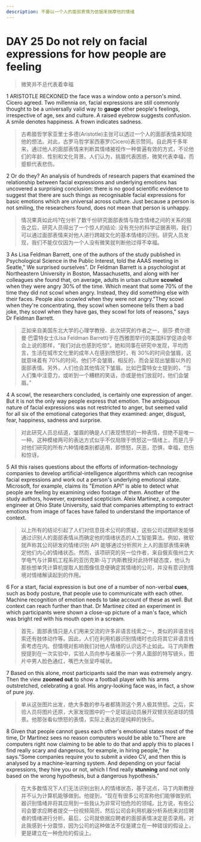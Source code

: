 ```yaml
---
description: 不要以一个人的面部表情为依据来揣摩他的情绪
---
```


# DAY 25 Do not rely on facial expressions for how people are feeling
> 微笑并不总代表着幸福
 > 

1 ARISTOTLE RECKONED the face was a window onto a person's mind. Cicero agreed. Two millennia on, facial expressions are still commonly thought to be a universally valid way to **gauge** other people's feelings, irrespective of age, sex and culture. A raised eyebrow suggests confusion. A smile denotes happiness. A frown indicates sadness.

> 古希腊哲学家亚里士多德(Aristotle)主张可以透过一个人的面部表情来知晓他的想法。对此，古罗马哲学家西塞罗(Cicero)表示赞同。自此两千多年来，通过他人的面部表情来判断其情绪被视作一种普遍有效的方式，不论他们的年龄、性别和文化背景。人们认为，挑眉代表困惑，微笑代表幸福，而蹙额代表悲伤。
>

2 Or do they? An analysis of hundreds of research papers that examined the relationship between facial expressions and underlying emotions has uncovered a surprising conclusion: there is no good scientific evidence to suggest that there are such things as recognisable facial expressions for basic emotions which are universal across culture. Just because a person is not smiling, the researchers found, does not mean that person is unhappy.

> 情况果真如此吗?在分析了数千份研究面部表情与隐含情绪之间的关系的报告之后，研究人员得出了一个惊人的结论: 没有充分的科学证据表明，我们可以通过面部表情来对他人进行跨越文化的基本情绪的识别。研究人员发现，我们不能仅仅因为一个人没有微笑就判断他过得不幸福。
>

3 As Lisa Feldman Barrett, one of the authors of the study published in Psychological Science in the Public Interest, told the AAAS meeting in Seatle," We surprised ourselves". Dr Feldman Barrett is a psychologist at Northeastern University in Boston, Massachusetts, and along with her colleagues she found that, on average, adults in urban culture **scowled** when they were angry 30% of the time. Which meant that some 70% of the time they did not scowl when angry. Instead, they did something else with their faces. People also scowled when they were not angry."They scowl when they're concentrating, they scowl when someone tells them a bad joke, they scowl when they have gas, they scowl for lots of reasons," says Dr Feldman Barrett.

> 正如来自美国东北大学的心理学教授、此次研究的作者之一，丽莎·费尔德曼·巴雷特女士(Lisa Feldman Barrett)于在西雅图举行的美国科学促进会年会上说的那样，“我们对此也感到吃惊”。她和同事在研究中发现，平均而言，生活在城市文化里的成年人在感到愤怒时，有 30%的时间会皱眉，这就意味着有 70%的时间，他们不会皱眉，相反的，而会呈现出皱眉以外的面部表情。另外，人们也会其他情况下皱眉。比如巴雷特女士提到的，“当人们集中注意力，或听到一个糟糕的笑话，亦或是他们放屁时，他们会皱眉。”
>

4 A scowl, the researchers concluded, is certainly one expression of anger. But it is not the only way people express that emotion. The ambiguous nature of facial expressions was not restricted to anger, but seemed valid for all six of the emotional categories that they examined: anger, disgust, fear, happiness, sadness and surprise.

> 对此研究人员总结道，皱眉的确是人们表现愤怒的一种表情，但绝不是唯一一种。这种模棱两可的表达方式似乎不仅局限于愤怒这一情绪上，而是几乎对他们研究的所有六种情绪类别都适用，即愤怒，厌恶，恐惧，幸福，悲伤和惊讶。
>

5 All this raises questions about the efforts of information-technology companies to develop artificial-intelligence algorithms which can recognise facial expressions and work out a person's underlying emotional state. Microsoft, for example, claims its "Emotion API" is able to detect what people are feeling by examining video footage of them. Another of the study authors, however, expressed scepticism. Aleix Martinez, a computer engineer at Ohio State University, said that companies attempting to extract emotions from image of faces have failed to understand the importance of context.

> 以上所有的结论引起了人们对信息技术公司的质疑，这些公司试图研发能够通过识别人的面部表情从而确定他的情绪状态的人工智能算法。例如，微软就声称其公司研发的情绪识别 API 能够通过分析照片上人的面部表情来确定他们内心的情绪状态。然而，该项研究的另一位作者，来自俄亥俄州立大学电气与计算机工程系的亚历克斯·马丁内斯教授对此持怀疑态度，他认为那些想单凭计算机提取人脸图像信息便确定其情绪的公司，并没有意识到情境对情绪解读起到的作用。
>

6 For a start, facial expression is but one of a number of non-verbal **cues**, such as body posture, that people use to communicate with each other. Machine recognition of emotion needs to take account of these as well. But context can reach further than that. Dr Martinez cited an experiment in which participants were shown a close-up picture of a man's face, which was bright red with his mouth open in a scream.

> 首先，面部表情只是人们用来交流的许多非语言线索之一，类似的非语言线索还有肢体动作等。因此，人们在利用机器识别情绪时也应将其它非语言线索考虑在内。但情境对影响我们对他人情绪的认识远不止如此。马丁内斯教授提到在一次实验中，实验人员向参与者展示一个男人面部的特写镜头，图片中男人脸色通红，嘴巴大张呈呼喊状。
>

7 Based on this alone, most participants said the man was extremely angry. Then the view **zoomed out** to show a football player with his arms outstretched, celebrating a goal. His angry-looking face was, in fact, a show of pure joy.

> 单从这张图片出发，绝大多数的参与者都猜测这个男人极其愤怒。之后，实验人员将图片还原，大家发现图中的一个足球运动员展开双臂庆祝进球的情景。他那张看似愤怒的表情，实际上表达的是纯粹的快乐。
>

8 Given that people cannot guess each other's emotional states most of the time, Dr Martinez sees no reason computers would be able to."There are computers right now claiming to be able to do that and apply this to places I find really scary and dangerous, for example, in hiring people," he says."Some companies require you to submit a video CV, and then this is analysed by a machine-learning system. And depending on your facial expressions, they hire you or not, which I find really **stunning** and not only based on the wrong hypothesis, but a dangerous hypothesis."

> 在大多数情况下人们无法识别出别人的情绪状态，基于这点，马丁内斯教授并不认为计算机能够做到。他提到，“现在有很多公司宣称他们能够做到机器识别情绪并将其应用到一些我认为非常可怕危险的领域。比方说，有些公司会要求应聘者提交一份视频简历，然后公司会利用机器分析系统来对应聘者的情绪进行分析。最后，公司就依据应聘者的面部表情决定是否录用。对此我感到十分震惊，因为公司的这种做法不仅是建立在一种错误的假设上，更是建立在一种危险的假设上。
>

